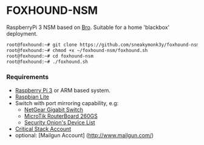 # FOXHOUND-NSM

RaspberryPi 3 NSM based on [Bro](https://www.bro.org). Suitable for a home 'blackbox' deployment.

``` bash
root@foxhound:~# git clone https://github.com/sneakymonk3y/foxhound-nsm.git
root@foxhound:~# chmod +x ~/foxhound-nsm/foxhound.sh
root@foxhound:~# cd foxhound-nsm
root@foxhound:~# ./foxhound.sh
```

### Requirements
* [Raspberry Pi 3](https://thepihut.com/products/raspberry-pi-3-model-b) or ARM based system.
* [Raspbian Lite](https://www.raspberrypi.org/downloads/raspbian/)
* Switch with port mirroring capability, e.g:
  * [NetGear Gigabit Switch](https://www.amazon.co.uk/dp/B002YPJ8KM)
  * [MicroTik RouterBoard 260GS](https://www.amazon.com/dp/B00GAZ2HHS)
  * [Security Onion's Device List](https://github.com/Security-Onion-Solutions/security-onion/wiki/Hardware#packets)
* [Critical Stack Account](https://intel.criticalstack.com/user/sign_up)
* optional: [Mailgun Account] (http://www.mailgun.com/)
